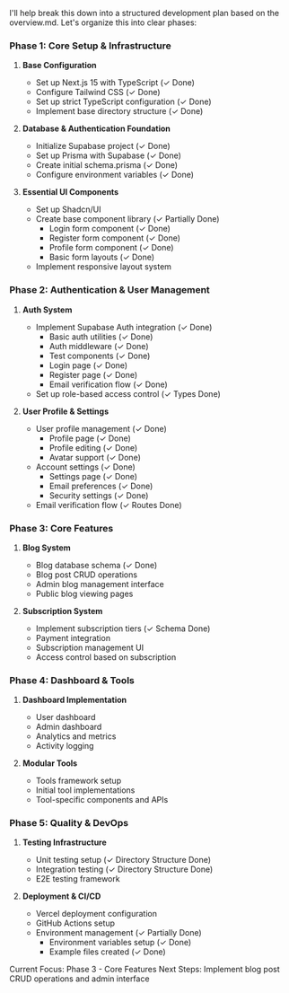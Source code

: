 I'll help break this down into a structured development plan based on the overview.md. Let's organize this into clear phases:

### Phase 1: Core Setup & Infrastructure
1. **Base Configuration**
   - Set up Next.js 15 with TypeScript (✓ Done)
   - Configure Tailwind CSS (✓ Done)
   - Set up strict TypeScript configuration (✓ Done)
   - Implement base directory structure (✓ Done)

2. **Database & Authentication Foundation**
   - Initialize Supabase project (✓ Done)
   - Set up Prisma with Supabase (✓ Done)
   - Create initial schema.prisma (✓ Done)
   - Configure environment variables (✓ Done)

3. **Essential UI Components**
   - Set up Shadcn/UI
   - Create base component library (✓ Partially Done)
     - Login form component (✓ Done)
     - Register form component (✓ Done)
     - Profile form component (✓ Done)
     - Basic form layouts (✓ Done)
   - Implement responsive layout system

### Phase 2: Authentication & User Management
1. **Auth System**
   - Implement Supabase Auth integration (✓ Done)
     - Basic auth utilities (✓ Done)
     - Auth middleware (✓ Done)
     - Test components (✓ Done)
     - Login page (✓ Done)
     - Register page (✓ Done)
     - Email verification flow (✓ Done)
   - Set up role-based access control (✓ Types Done)

2. **User Profile & Settings**
   - User profile management (✓ Done)
     - Profile page (✓ Done)
     - Profile editing (✓ Done)
     - Avatar support (✓ Done)
   - Account settings (✓ Done)
     - Settings page (✓ Done)
     - Email preferences (✓ Done)
     - Security settings (✓ Done)
   - Email verification flow (✓ Routes Done)

### Phase 3: Core Features
1. **Blog System**
   - Blog database schema (✓ Done)
   - Blog post CRUD operations
   - Admin blog management interface
   - Public blog viewing pages

2. **Subscription System**
   - Implement subscription tiers (✓ Schema Done)
   - Payment integration
   - Subscription management UI
   - Access control based on subscription

### Phase 4: Dashboard & Tools
1. **Dashboard Implementation**
   - User dashboard
   - Admin dashboard
   - Analytics and metrics
   - Activity logging

2. **Modular Tools**
   - Tools framework setup
   - Initial tool implementations
   - Tool-specific components and APIs

### Phase 5: Quality & DevOps
1. **Testing Infrastructure**
   - Unit testing setup (✓ Directory Structure Done)
   - Integration testing (✓ Directory Structure Done)
   - E2E testing framework

2. **Deployment & CI/CD**
   - Vercel deployment configuration
   - GitHub Actions setup
   - Environment management (✓ Partially Done)
     - Environment variables setup (✓ Done)
     - Example files created (✓ Done)

Current Focus: Phase 3 - Core Features
Next Steps: Implement blog post CRUD operations and admin interface
